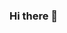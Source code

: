 ### Hi there 👋



<!--
I guess this is a thing huh, awesome.. Well i dev discord bots and websites yeah.. 😊
-->
